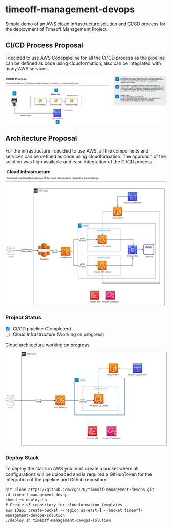 # timeoff-management-devops

Simple demo of an AWS cloud infrastructure solution and CI/CD process for the deployment of Timeoff Management Project.

## CI/CD Process Proposal
I decided to use AWS Codepipeline for all the CI/CD process as the pipeline can be defined as code using cloudformation, also can be integrated with many AWS services.
 
![Screenshot](images/Gorilla-Logic-CI_CD-process_Proposal.png)


## Architecture Proposal
For the infrastructure I decided to use AWS, all the components and services can be defined as code using cloudformation. The approach of the solution was high available and ease integration of the CI/CD process.  

![Screenshot](images/Gorilla-Logic-Infra-cloud_Proposal.png) 


### Project Status
- [x] CI/CD pipeline (Completed)
- [ ] Cloud Infrastructure (Working on progress)

Cloud architecture working on progress:

![Screenshot](images/Gorilla-Logic-Infra-cloud-Progress.png) 


### Deploy Stack
To deploy the stack in AWS you must create a bucket where all configurations will be uploaded and is required a GitHubToken for the integration of the pipeline and Github repository: 

```
git clone https://github.com/cgn170/timeoff-management-devops.git
cd timeoff-management-devops
chmod +x deploy.sh
# Create s3 repository for cloudformation templates
aws s3api create-bucket --region us-east-1 --bucket timeoff-management-devops-solution  
./deploy.sh timeoff-management-devops-solution
```
